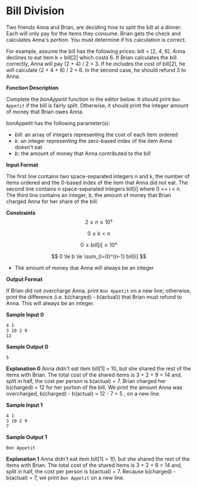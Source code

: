 # Bill Division

Two friends Anna and Brian, are deciding how to split the bill at a dinner. Each will only pay for the items they consume. Brian gets the check and calculates Anna's portion. You must determine if his calculation is correct.

For example, assume the bill has the following prices: bill = [2, 4, 6]. Anna declines to eat item k = bill[2] which costs 6. If Brian calculates the bill correctly, Anna will pay (2 + 4) / 2 = 3. If he includes the cost of bill[2], he will calculate (2 + 4 + 6) / 2 = 6. In the second case, he should refund 3 to Anna.

**Function Description**

Complete the *bonAppetit* function in the editor below. It should print `Bon Appetit` if the bill is fairly split. Otherwise, it should print the integer amount of money that Brian owes Anna.

bonAppetit has the following parameter(s):

- *bill*: an array of integers representing the cost of each item ordered
- *k*: an integer representing the zero-based index of the item Anna doesn't eat
- *b*: the amount of money that Anna contributed to the bill

**Input Format**

The first line contains two space-separated integers n and k, the number of items ordered and the 0-based index of the item that Anna did not eat.
The second line contains n space-separated integers bill[i] where 0 <= i < n.
The third line contains an integer, b, the amount of money that Brian charged Anna for her share of the bill.

**Constraints**
$$
2 \le n \le 10⁵
$$

$$
0 \le k < n
$$

$$
0 \le bill[i] \le 10⁴
$$

$$
0 \le b \le \sum_{i=0}^{n-1} bill[i]
$$

- The amount of money due Anna will always be an integer

**Output Format**

If Brian did not overcharge Anna, print `Bon Appetit` on a new line; otherwise, print the difference (i.e. b(charged) - b(actual)) that Brian must refund to Anna. This will always be an integer.

**Sample Input 0**

```
4 1
3 10 2 9
12
```

**Sample Output 0**

```
5
```

**Explanation 0**
Anna didn't eat item bill[1] = 10, but she shared the rest of the items with Brian. The total cost of the shared items is 3 + 2 + 9 = 14 and, split in half, the cost per person is b(actual) = 7. Brian charged her b(charged) = 12 for her portion of the bill. We print the amount Anna was overcharged, b(charged) - b(actual) = 12 - 7 = 5 , on a new line.

**Sample Input 1**

```
4 1
3 10 2 9
7
```

**Sample Output 1**

```
Bon Appetit
```

**Explanation 1**
Anna didn't eat item bill[1] = 10, but she shared the rest of the items with Brian. The total cost of the shared items is 3 + 2 + 9 = 14 and, split in half, the cost per person is b(actual) = 7. Because b(charged) - b(actual) = 7, we print `Bon Appetit` on a new line.